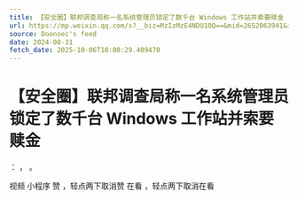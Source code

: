 ```yaml
---
title: 【安全圈】联邦调查局称一名系统管理员锁定了数千台 Windows 工作站并索要赎金
url: https://mp.weixin.qq.com/s?__biz=MzIzMzE4NDU1OQ==&mid=2652063941&idx=4&sn=13f2bc192687a6519a3f5df2983e45d4
source: Doonsec's feed
date: 2024-08-31
fetch_date: 2025-10-06T18:00:29.409470
---
```


# 【安全圈】联邦调查局称一名系统管理员锁定了数千台 Windows 工作站并索要赎金

：
，
。

视频
小程序
赞
，轻点两下取消赞
在看
，轻点两下取消在看